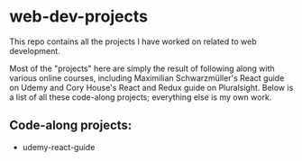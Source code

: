 # web-dev-projects

This repo contains all the projects I have worked on related to web development.

Most of the "projects" here are simply the result of following along with various
online courses, including Maximilian Schwarzmüller's React guide on Udemy and
Cory House's React and Redux guide on Pluralsight. Below is a list of all these
code-along projects; everything else is my own work.

## Code-along projects:

- udemy-react-guide
